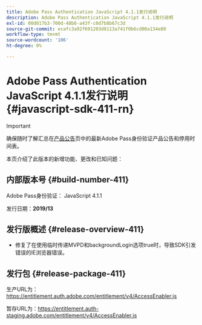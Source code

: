 ```yaml
---
title: Adobe Pass Authentication JavaScript 4.1.1发行说明
description: Adobe Pass Authentication JavaScript 4.1.1发行说明
exl-id: 00d017b3-700d-48b6-a43f-c0d7b8b67c3d
source-git-commit: ecafc3a92f691203d8113a741f0b6cd00a134e80
workflow-type: tm+mt
source-wordcount: '106'
ht-degree: 0%

---
```


# Adobe Pass Authentication JavaScript 4.1.1发行说明 {#javascript-sdk-411-rn}

>[!IMPORTANT]
>
> 确保随时了解汇总在[产品公告](/help/authentication/product-announcements.md)页中的最新Adobe Pass身份验证产品公告和停用时间表。

本页介绍了此版本的新增功能、更改和已知问题：

## 内部版本号 {#build-number-411}

Adobe Pass身份验证： JavaScript 4.1.1

发行日期：**2019/13**

## 发行版概述 {#release-overview-411}

* 修复了在使用临时传递MVPD和backgroundLogin选项true时，导致SDK引发错误的IE浏览器错误。

## 发行包 {#release-package-411}

生产URL为：https://entitlement.auth.adobe.com/entitlement/v4/AccessEnabler.js

暂存URL为：https://entitlement.auth-staging.adobe.com/entitlement/v4/AccessEnabler.js
